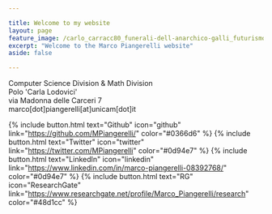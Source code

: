 ```yaml
---

title: Welcome to my website
layout: page
feature_image: /carlo_carracc80_funerali-dell-anarchico-galli_futurismo_riassunto_due-minuti-di-arte1.jpg
excerpt: "Welcome to the Marco Piangerelli website"
aside: false 

---
```


Computer Science Division & Math Division <br>
Polo 'Carla Lodovici' <br>
via Madonna delle Carceri 7 <br>
marco[dot]piangerelli[at]unicam[dot]it

{% include button.html text="Github" icon="github" link="https://github.com/MPiangerelli/" color="#0366d6" %} {% include button.html text="Twitter" icon="twitter" link="https://twitter.com/MPiangerelli" color="#0d94e7" %} {% include button.html text="LinkedIn" icon="linkedin" link="https://www.linkedin.com/in/marco-piangerelli-08392768/" color="#0d94e7" %} {% include button.html text="RG" icon="ResearchGate" link="https://www.researchgate.net/profile/Marco_Piangerelli/research" color="#48d1cc" %}






<!-- Global site tag (gtag.js) - Google Analytics -->
<script async src="https://www.googletagmanager.com/gtag/js?id=UA-148503736-1"></script>
<script>
  window.dataLayer = window.dataLayer || [];
  function gtag(){dataLayer.push(arguments);}
  gtag('js', new Date());

  gtag('config', 'UA-148503736-1');
</script>

<!--
<div align="center" style="margin-top:2em">
    <iframe style="background:transparent !important" scrolling="no" frameborder="0" allowtransparency="true" width="300" height="300" src="//rh.revolvermaps.com/w/6/a/c2.php?i=7pci0h9z8v6&amp;m=0&amp;s=300&amp;c=ff0000&amp;cr1=ffffff&amp;f=arial&amp;l=0">
    </iframe>
    <script type="text/javascript" src="//rh.revolvermaps.com/0/0/6.js?i=7pci0h9z8v6&amp;m=0&amp;s=300&amp;c=ff0000&amp;cr1=ffffff&amp;f=arial&amp;l=0" async="async">
    </script>
</div>
-->

